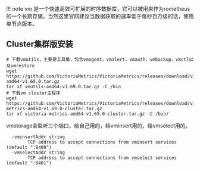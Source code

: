!!! note
    vm 是一个快速高效可扩展的时序数据库，它可以被用来作为rometheus的一个长期存储。当然这里官网建议当数据获取的速率低于每秒百万级的话，使用单节点版本。




## Cluster集群版安装

```shell
# 下载vmutils，主要是工具集，包含vmagent，vmalert，vmauth，vmbackup，vmctl以及vmrestore
wget https://github.com/VictoriaMetrics/VictoriaMetrics/releases/download/v1.69.0/vmutils-amd64-v1.69.0.tar.gz
tar xf vmutils-amd64-v1.69.0.tar.gz -C /bin
# 下载vm cluster主程序
wget https://github.com/VictoriaMetrics/VictoriaMetrics/releases/download/v1.69.0/victoria-metrics-amd64-v1.69.0-cluster.tar.gz
tar xf victoria-metrics-amd64-v1.69.0-cluster.tar.gz -C /bin/
```

vmstorage会监听三个端口，给自己用的，给vminsert用的，给vmselect用的。
```shell
  -vminsertAddr string
    	TCP address to accept connections from vminsert services (default ":8400")
  -vmselectAddr string
    	TCP address to accept connections from vmselect services (default ":8401")
```

